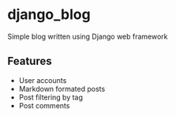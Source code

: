 # django_blog

Simple blog written using Django web framework

## Features
- User accounts
- Markdown formated posts
- Post filtering by tag
- Post comments
